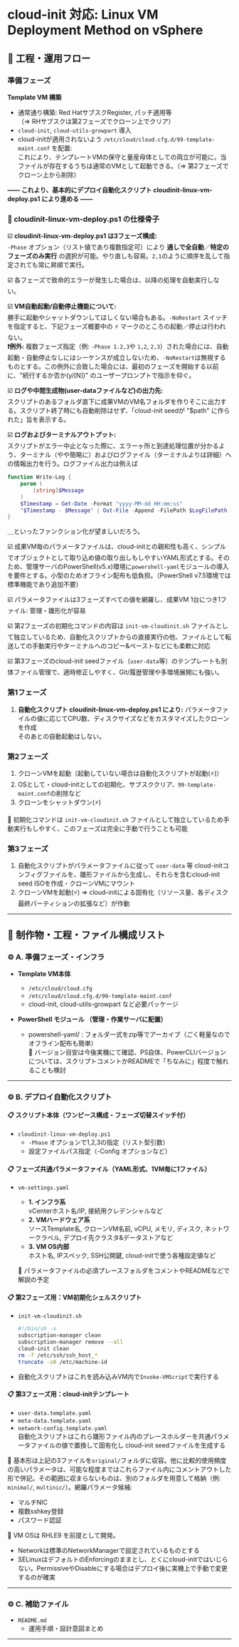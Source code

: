 # cloud-init 対応: Linux VM Deployment Method on vSphere

## 🚀 工程・運用フロー  

### 準備フェーズ
**Template VM 構築**

- 通常通り構築: Red HatサブスクRegister, パッチ適用等  
  （⇒ RHサブスクは第2フェーズでクローン上でクリア）
- `cloud-init`, `cloud-utils-growpart` 導入
- cloud-initが適用されないよう `/etc/cloud/cloud.cfg.d/99-template-maint.conf` を配置:  
  これにより、テンプレートVMの保守と量産母体としての両立が可能に。当ファイルが存在するうちは通常のVMとして起動できる。（⇒ 第2フェーズでクローン上から削除）

**—— これより、基本的にデプロイ自動化スクリプト cloudinit-linux-vm-deploy.ps1 により進める ——**  

### 🎯 cloudinit-linux-vm-deploy.ps1 の仕様骨子

☑️ **cloudinit-linux-vm-deploy.ps1 は3フェーズ構成:**  
`-Phase` オプション（リスト値であり複数指定可）により **通しで全自動**／**特定のフェーズのみ実行** の選択が可能。やり直しも容易。`2,1`のように順序を乱して指定されても常に昇順で実行。

☑️ 各フェーズで致命的エラーが発生した場合は、以降の処理を自動実行しない。

☑️ **VM自動起動/自動停止機能について:**  
勝手に起動やシャットダウンしてほしくない場合もある。`-NoRestart` スイッチを指定すると、下記フェーズ概要中の ⚡ マークのところの起動／停止は行われない。  
**❗例外:** 複数フェーズ指定（例: `-Phase 1.2,3`や `1,2`, `2,3`）された場合には、自動起動・自動停止なしにはシーケンスが成立しないため、`-NoRestart`は無視するものとする。この例外に合致した場合には、最初のフェーズを開始する以前に、"続行するか否か(y/[N])" のユーザープロンプトで指示を仰ぐ。

☑️ **ログや中間生成物(user-dataファイルなど)の出力先:**  
スクリプトのあるフォルダ直下に成果VMのVM名フォルダを作りそこに出力する。スクリプト終了時にも自動削除はせず、「cloud-init seedが "$path" に作られた」旨を表示する。

☑️ **ログおよびターミナルアウトプット:**  
スクリプトがエラー中止となった際に、エラーヶ所と到達処理位置が分かるよう、ターミナル（やや簡略に）およびログファイル（ターミナルよりは詳細）への情報出力を行う。ログファイル出力は例えば  
```powershell
function Write-Log {
    param (
        [string]$Message
    )
    $Timestamp = Get-Date -Format "yyyy-MM-dd HH:mm:ss"
    "$Timestamp - $Message" | Out-File -Append -FilePath $LogFilePath -Encoding UTF8
}
```
＿といったファンクション化が望ましいだろう。

☑️ 成果VM毎のパラメータファイルは、cloud-initとの親和性も高く、シンプルでオブジェクトとして取り込め値の取り出しもしやすいYAML形式とする。そのため、管理サーバのPowerShell(v5.x)環境に`powershell-yaml`モジュールの導入を要件とする。小型のためオフライン配布も低負担。（PowerShell v7.5環境では標準機能であり追加不要）

☑️ パラメータファイルは3フェーズすべての値を網羅し、成果VM 1台につき1ファイル: 管理・雛形化が容易

☑️ 第2フェーズの初期化コマンドの内容は `init-vm-cloudinit.sh` ファイルとして独立しているため、自動化スクリプトからの直接実行の他、ファイルとして転送しての手動実行やターミナルへのコピー&ペーストなどにも柔軟に対応

☑️ 第3フェーズのcloud-init seedファイル（`user-data`等）のテンプレートも別体ファイル管理で、適時修正しやすく、Git/履歴管理や多環境展開にも強い。

### 第1フェーズ

1. **自動化スクリプト cloudinit-linux-vm-deploy.ps1 により:** パラメータファイルの値に応じてCPU数、ディスクサイズなどをカスタマイズしたクローンを作成  
   そのあとの自動起動はしない。

### 第2フェーズ

1. クローンVMを起動（起動していない場合は自動化スクリプトが起動(⚡)）
2. OSとして・cloud-initとしての初期化、サブスククリア、`99-template-maint.conf`の削除など
3. クローンをシャットダウン(⚡)

📍 初期化コマンドは `init-vm-cloudinit.sh` ファイルとして独立しているため手動実行もしやすく、このフェーズは完全に手動で行うことも可能

### 第3フェーズ

1. 自動化スクリプトがパラメータファイルに従って `user-data` 等 cloud-initコンフィグファイルを、雛形ファイルから生成し、それらを含むcloud-init seed ISOを作成・クローンVMにマウント
2. クローンVMを起動(⚡) ⇒ cloud-initによる固有化（リソース量、各ディスク最終パーティションの拡張など）が作動

---

## 🚀 制作物・工程・ファイル構成リスト

### ⚙️ A. 準備フェーズ・インフラ

- **Template VM本体**
    - `/etc/cloud/cloud.cfg`  
    - `/etc/cloud/cloud.cfg.d/99-template-maint.conf`  
    - cloud-init, cloud-utils-growpart など必要パッケージ

- **PowerShell モジュール （管理・作業サーバに配置）**
    - powershell-yaml/ : フォルダ一式をzip等でアーカイブ（ごく軽量なのでオフライン配布も簡単）  
      📌 バージョン目安は今後実機にて確認、PS自体、PowerCLIバージョンについては、スクリプトコメントかREADMEで「ちなみに」程度で触れることも検討

---

### ⚙️ B. デプロイ自動化スクリプト

#### 📋 スクリプト本体（ワンピース構成・フェーズ切替スイッチ付）
- `cloudinit-linux-vm-deploy.ps1`
    - `-Phase` オプションで1,2,3の指定（リスト型引数）
    - 設定ファイルパス指定（-Config オプションなど）

#### 📋 フェーズ共通パラメータファイル（YAML形式、1VM毎に1ファイル）
- `vm-settings.yaml`
   - **1. インフラ系**  
      vCenterホスト名/IP, 接続用クレデンシャルなど
   - **2. VMハードウェア系**  
      ソースTemplate名, クローンVM名前, vCPU, メモリ, ディスク, ネットワークラベル, デプロイ先クラスタ&データストアなど
   - **3. VM OS内部**  
      ホスト名, IPスペック, SSH公開鍵, cloud-initで使う各種設定値など  

    📌 パラメータファイルの必須プレースフォルダをコメントやREADMEなどで解説の予定

#### 📋 第2フェーズ用：VM初期化シェルスクリプト
- `init-vm-cloudinit.sh`
   ```bash
   #!/bin/sh -x
   subscription-manager clean
   subscription-manager remove --all
   cloud-init clean
   rm -f /etc/ssh/ssh_host_*
   truncate -s0 /etc/machine-id
   ```

- 自動化スクリプトはこれを読み込みVM内で`Invoke-VMScript`で実行する

#### 📋 第3フェーズ用：cloud-initテンプレート
- `user-data.template.yaml`
- `meta-data.template.yaml`
- `network-config.template.yaml`  
自動化スクリプトはこれら雛形ファイル内のプレースホルダーを共通パラメータファイルの値で置換して固有化し cloud-init seedファイルを生成する  

📌 基本形は上記の3ファイルを`original/`フォルダに収容。他に比較的使用頻度の高いパラメータは、可能な程度まではこれらファイル内にコメントアウトした形で併記。その範囲に収まらないものは、別のフォルダを用意して格納（例: `minimal/`, `multinic/`）。網羅パラメータ候補:  
- マルチNIC  
- 複数sshkey登録
- パスワード認証

📌 VM OSは RHLE9 を前提として開発。  
- Networkは標準のNetworkManagerで設定されているものとする
- SELinuxはデフォルトのEnforcingのままとし、とくにcloud-initではいじらない。PermissiveやDisableにする場合はデプロイ後に実機上で手動で変更するのが確実

---

### ⚙️ C. 補助ファイル

- `README.md`  
    - 運用手順・設計意図まとめ

---
